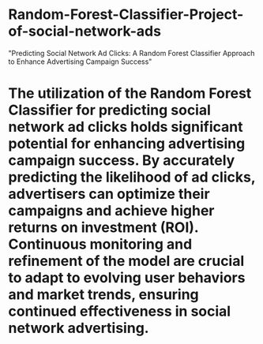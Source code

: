 # Random-Forest-Classifier-Project-of-social-network-ads
"Predicting Social Network Ad Clicks: A Random Forest Classifier Approach to Enhance Advertising Campaign Success"
# The utilization of the Random Forest Classifier for predicting social network ad clicks holds significant potential for enhancing advertising campaign success. By accurately predicting the likelihood of ad clicks, advertisers can optimize their campaigns and achieve higher returns on investment (ROI). Continuous monitoring and refinement of the model are crucial to adapt to evolving user behaviors and market trends, ensuring continued effectiveness in social network advertising.

